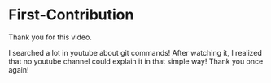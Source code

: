 # First-Contribution
Thank you for this video.

I searched a lot in youtube about git commands! After watching it, I realized that no youtube channel could explain it in that simple way!
Thank you once again!
